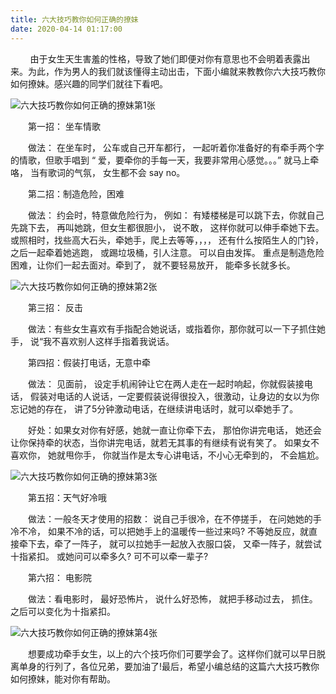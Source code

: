 ```yaml
---
title: 六大技巧教你如何正确的撩妹
date: 2020-04-14 01:17:00
---
```




        由于女生天生害羞的性格，导致了她们即便对你有意思也不会明着表露出来。为此，作为男人的我们就该懂得主动出击，下面小编就来教教你六大技巧教你如何撩妹。感兴趣的同学们就往下看吧。

![六大技巧教你如何正确的撩妹第1张](/img/9c5111802f51918f536127c58fff578f.jpg)

　　第一招： 坐车情歌

　　做法： 在坐车时， 公车或自己开车都行， 一起听着你准备好的有牵手两个字的情歌，但歌手唱到 “ 爱，要牵你的手每一天，我要非常用心感觉。。。” 就马上牵咯， 当有歌词的气氛， 女生都不会 say no。

　　第二招：制造危险，困难

　　做法： 约会时，特意做危险行为， 例如： 有矮楼梯是可以跳下去，你就自己先跳下去， 再叫她跳，但女生都很胆小， 说不敢， 这样你就可以伸手牵她下去。 或照相时，找些高大石头，牵她手，爬上去等等，，，， 还有什么按陌生人的门铃，之后一起牵着她逃跑， 或踢垃圾桶，引人注意。 可以自由发挥。 重点是制造危险困难，让你们一起去面对。牵到了， 就不要轻易放开， 能牵多长就多长。

![六大技巧教你如何正确的撩妹第2张](/img/1be8bd6eaaf8bfa9c4240c72bf7952c4.jpg)

　　第三招： 反击

　　做法：有些女生喜欢有手指配合她说话，或指着你，那你就可以一下子抓住她手， 说“我不喜欢别人这样手指着我说话。

　　第四招：假装打电话，无意中牵

　　做法： 见面前， 设定手机闹钟让它在两人走在一起时响起，你就假装接电话， 假装对电话的人说话，一定要假装说得很投入，很激动，让身边的女以为你忘记她的存在， 讲了5分钟激动电话，在继续讲电话时，就可以牵她手了。

　　好处：如果女对你有好感，她就一直让你牵下去， 那怕你讲完电话， 她还会让你保持牵的状态，当你讲完电话，就若无其事的有继续有说有笑了。 如果女不喜欢你， 她就甩你手， 你就当作是太专心讲电话，不小心无牵到的， 不会尴尬。

![六大技巧教你如何正确的撩妹第3张](/img/9d446e8bb777c1edd7cd4deb3d9c0691.jpg)

　　第五招：天气好冷哦

　　做法：一般冬天才使用的招数： 说自己手很冷，在不停搓手， 在问她她的手冷不冷， 如果不冷的话，可以把她手上的温暖传一些过来吗? 不等她反应，就直接牵下去，牵了一阵子， 就可以拉她手一起放入衣服口袋， 又牵一阵子，就尝试十指紧扣。 或她问可以牵多久? 可不可以牵一辈子?

　　第六招： 电影院

　　做法：看电影时， 最好恐怖片， 说什么好恐怖， 就把手移动过去， 抓住。之后可以变化为十指紧扣。

![六大技巧教你如何正确的撩妹第4张](/img/b0b9084fcd33d557204b8e32a8e7a979.jpg)

　　想要成功牵手女生，以上的六个技巧你们可要学会了。这样你们就可以早日脱离单身的行列了，各位兄弟，要加油了!最后，希望小编总结的这篇六大技巧教你如何撩妹，能对你有帮助。
